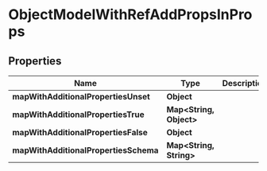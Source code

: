 

# ObjectModelWithRefAddPropsInProps

## Properties

Name | Type | Description | Notes
------------ | ------------- | ------------- | -------------
**mapWithAdditionalPropertiesUnset** | **Object** |  |  [optional]
**mapWithAdditionalPropertiesTrue** | **Map&lt;String, Object&gt;** |  |  [optional]
**mapWithAdditionalPropertiesFalse** | **Object** |  |  [optional]
**mapWithAdditionalPropertiesSchema** | **Map&lt;String, String&gt;** |  |  [optional]



